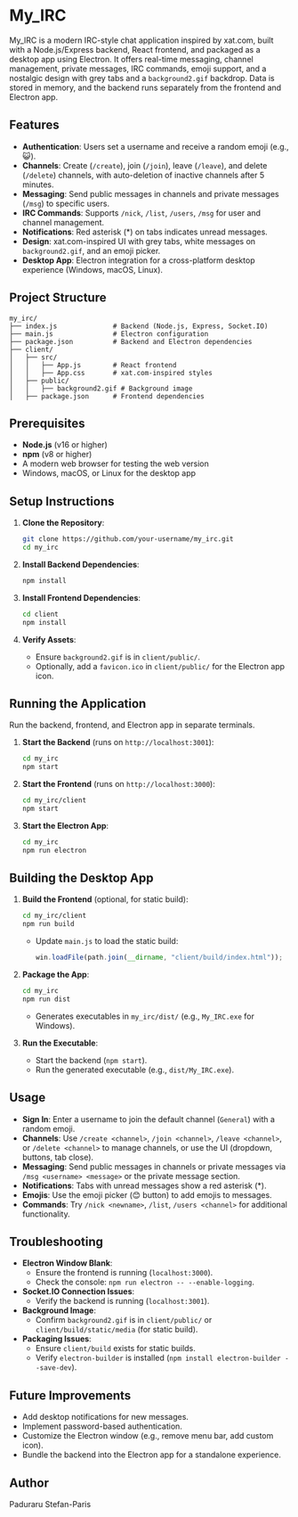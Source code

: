 # My_IRC

My_IRC is a modern IRC-style chat application inspired by xat.com, built with a Node.js/Express backend, React frontend, and packaged as a desktop app using Electron. It offers real-time messaging, channel management, private messages, IRC commands, emoji support, and a nostalgic design with grey tabs and a `background2.gif` backdrop. Data is stored in memory, and the backend runs separately from the frontend and Electron app.

## Features

- **Authentication**: Users set a username and receive a random emoji (e.g., 😺).
- **Channels**: Create (`/create`), join (`/join`), leave (`/leave`), and delete (`/delete`) channels, with auto-deletion of inactive channels after 5 minutes.
- **Messaging**: Send public messages in channels and private messages (`/msg`) to specific users.
- **IRC Commands**: Supports `/nick`, `/list`, `/users`, `/msg` for user and channel management.
- **Notifications**: Red asterisk (*) on tabs indicates unread messages.
- **Design**: xat.com-inspired UI with grey tabs, white messages on `background2.gif`, and an emoji picker.
- **Desktop App**: Electron integration for a cross-platform desktop experience (Windows, macOS, Linux).

## Project Structure

```
my_irc/
├── index.js              # Backend (Node.js, Express, Socket.IO)
├── main.js               # Electron configuration
├── package.json          # Backend and Electron dependencies
├── client/
│   ├── src/
│   │   ├── App.js        # React frontend
│   │   ├── App.css       # xat.com-inspired styles
│   ├── public/
│   │   ├── background2.gif # Background image
│   ├── package.json      # Frontend dependencies
```

## Prerequisites

- **Node.js** (v16 or higher)
- **npm** (v8 or higher)
- A modern web browser for testing the web version
- Windows, macOS, or Linux for the desktop app

## Setup Instructions

1. **Clone the Repository**:
   ```bash
   git clone https://github.com/your-username/my_irc.git
   cd my_irc
   ```

2. **Install Backend Dependencies**:
   ```bash
   npm install
   ```

3. **Install Frontend Dependencies**:
   ```bash
   cd client
   npm install
   ```

4. **Verify Assets**:
   - Ensure `background2.gif` is in `client/public/`.
   - Optionally, add a `favicon.ico` in `client/public/` for the Electron app icon.

## Running the Application

Run the backend, frontend, and Electron app in separate terminals.

1. **Start the Backend** (runs on `http://localhost:3001`):
   ```bash
   cd my_irc
   npm start
   ```

2. **Start the Frontend** (runs on `http://localhost:3000`):
   ```bash
   cd my_irc/client
   npm start
   ```

3. **Start the Electron App**:
   ```bash
   cd my_irc
   npm run electron
   ```

## Building the Desktop App

1. **Build the Frontend** (optional, for static build):
   ```bash
   cd my_irc/client
   npm run build
   ```
   - Update `main.js` to load the static build:
     ```javascript
     win.loadFile(path.join(__dirname, "client/build/index.html"));
     ```

2. **Package the App**:
   ```bash
   cd my_irc
   npm run dist
   ```
   - Generates executables in `my_irc/dist/` (e.g., `My_IRC.exe` for Windows).

3. **Run the Executable**:
   - Start the backend (`npm start`).
   - Run the generated executable (e.g., `dist/My_IRC.exe`).

## Usage

- **Sign In**: Enter a username to join the default channel (`General`) with a random emoji.
- **Channels**: Use `/create <channel>`, `/join <channel>`, `/leave <channel>`, or `/delete <channel>` to manage channels, or use the UI (dropdown, buttons, tab close).
- **Messaging**: Send public messages in channels or private messages via `/msg <username> <message>` or the private message section.
- **Notifications**: Tabs with unread messages show a red asterisk (*).
- **Emojis**: Use the emoji picker (😊 button) to add emojis to messages.
- **Commands**: Try `/nick <newname>`, `/list`, `/users <channel>` for additional functionality.

## Troubleshooting

- **Electron Window Blank**:
  - Ensure the frontend is running (`localhost:3000`).
  - Check the console: `npm run electron -- --enable-logging`.
- **Socket.IO Connection Issues**:
  - Verify the backend is running (`localhost:3001`).
- **Background Image**:
  - Confirm `background2.gif` is in `client/public/` or `client/build/static/media` (for static build).
- **Packaging Issues**:
  - Ensure `client/build` exists for static builds.
  - Verify `electron-builder` is installed (`npm install electron-builder --save-dev`).

## Future Improvements

- Add desktop notifications for new messages.
- Implement password-based authentication.
- Customize the Electron window (e.g., remove menu bar, add custom icon).
- Bundle the backend into the Electron app for a standalone experience.

## Author

Paduraru Stefan-Paris
